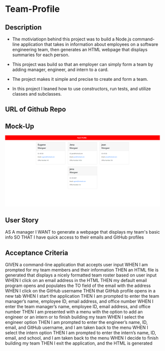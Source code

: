 # Team-Profile

## Description

- The motiviatiopn behind this project was to build a Node.js command-line application that takes in information about employees on a software engineering team, then generates an HTML webpage that displays summaries for each person.

- This project was build so that an employer can simply form a team by adding manager, engineer, and intern to a card. 

- The project makes it simple and precise to create and form a team. 

- In this project I leaned how to use constructors, run tests, and utilize classes and subclasses. 


## URL of Github Repo 


## Mock-Up

![screenshoot of the created HTML page](./Develop/assets/image/screenshot.png)


## User Story
AS A manager
I WANT to generate a webpage that displays my team's basic info
SO THAT I have quick access to their emails and GitHub profiles

## Acceptance Criteria 
GIVEN a command-line application that accepts user input
WHEN I am prompted for my team members and their information
THEN an HTML file is generated that displays a nicely formatted team roster based on user input
WHEN I click on an email address in the HTML
THEN my default email program opens and populates the TO field of the email with the address
WHEN I click on the GitHub username
THEN that GitHub profile opens in a new tab
WHEN I start the application
THEN I am prompted to enter the team manager’s name, employee ID, email address, and office number
WHEN I enter the team manager’s name, employee ID, email address, and office number
THEN I am presented with a menu with the option to add an engineer or an intern or to finish building my team
WHEN I select the engineer option
THEN I am prompted to enter the engineer’s name, ID, email, and GitHub username, and I am taken back to the menu
WHEN I select the intern option
THEN I am prompted to enter the intern’s name, ID, email, and school, and I am taken back to the menu
WHEN I decide to finish building my team
THEN I exit the application, and the HTML is generated
